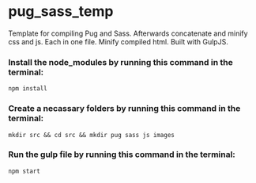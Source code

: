 # pug_sass_temp
Template for compiling Pug and Sass. Afterwards concatenate and minify css and js. Each in one file. Minify compiled html. Built with GulpJS. 

### Install the node_modules by running this command in the terminal:
```
npm install
```

### Create a necassary folders by running this command in the terminal:
```
mkdir src && cd src && mkdir pug sass js images
```

### Run the gulp file by running this command in the terminal:
```
npm start
```
